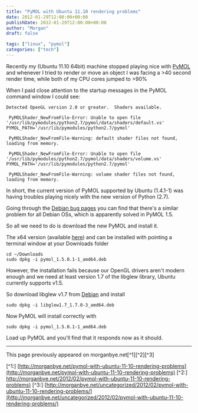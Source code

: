 ```yaml
---
title: "PyMOL with Ubuntu 11.10 rendering problems"
date: 2012-01-29T12:00:00+00:00
publishDate: 2012-01-29T12:00:00+00:00
author: "Morgan"
draft: false

tags: ["linux", "pymol"]
categories: ["tech"]
---
```


Recently my (Ubuntu 11.10 64bit) machine stopped playing nice with [PyMOL](http://www.pymol.org/) and whenever I tried to render or move an object I was facing a >40 second render time, while both of my CPU cores jumped to >90%

When I paid close attention to the startup messages in the PyMOL command window I could see:
```
Detected OpenGL version 2.0 or greater.  Shaders available.

 PyMOLShader_NewFromFile-Error: Unable to open file '/usr/lib/pymodules/python2.7/pymol/data/shaders/default.vs' PYMOL_PATH='/usr/lib/pymodules/python2.7/pymol'

 PyMOLShader_NewFromFile-Warning: default shader files not found, loading from memory.

 PyMOLShader_NewFromFile-Error: Unable to open file '/usr/lib/pymodules/python2.7/pymol/data/shaders/volume.vs' PYMOL_PATH='/usr/lib/pymodules/python2.7/pymol'

 PyMOLShader_NewFromFile-Warning: volume shader files not found, loading from memory.
```

In short, the current version of PyMOL supported by Ubuntu (1.4.1-1) was having troubles playing nicely with the new version of Python (2.7).

Going through the [Debian bug pages](hhttp://bugs.debian.org/cgi-bin/bugreport.cgi?bug=644394) you can find that there's a similar problem for all Debian OSs, which is apparently solved in PyMOL 1.5.

So all we need to do is download the new PyMOL and install it.

The x64 version (available [here](http://mirror.nus.edu.sg/Debian/pool/main/p/pymol/pymol_1.5.0.1-1_amd64.deb)) and can be installed with pointing a terminal window at your Downloads folder
```
cd ~/Downloads
sudo dpkg -i pymol_1.5.0.1-1_amd64.deb
```

However, the installation fails because our OpenGL drivers aren't modern enough and we need at least version 1.7 of the libglew library, Ubuntu currently supports v1.5.

So download libglew v1.7 from [Debian](http://ftp.uk.debian.org/debian/pool/main/g/glew/libglew1.7_1.7.0-3_amd64.deb) and install
```
sudo dpkg -i libglew1.7_1.7.0-3_amd64.deb
```

Now PyMOL will install correctly with
```
sudo dpkg -i pymol_1.5.0.1-1_amd64.deb
```

Load up PyMOL and you'll find that it responds now as it should.


----
This page previously appeared on morganbye.net[^1][^2][^3]

[^1:] [http://morganbye.net/pymol-with-ubuntu-11-10-rendering-problems](http://morganbye.net/pymol-with-ubuntu-11-10-rendering-problems)
[^2:] [http://morganbye.net/2012/02/pymol-with-ubuntu-11-10-rendering-problems)](http://morganbye.net/2012/02/pymol-with-ubuntu-11-10-rendering-problems)
[^3:] [http://morganbye.net/uncategorized/2012/02/pymol-with-ubuntu-11-10-rendering-problems/](http://morganbye.net/uncategorized/2012/02/pymol-with-ubuntu-11-10-rendering-problems/)
